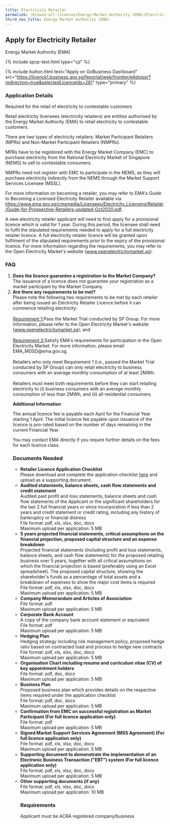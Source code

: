 ```yaml
---
title: Electricity Retailer
permalink: /browse-all-licences/Energy-Market-Authority-(EMA)/Electricity-Retailer
third_nav_title: Energy Market Authority (EMA)
---
```


## Apply for Electricity Retailer

Energy Market Authority (EMA)

{% include spcp-text.html type="cp" %}

{% include button.html text="Apply on GoBusiness Dashboard" src="https://licence1.business.gov.sg/feportal/web/frontier/eAdvisor?redirection=true&selectedLicenceIds=281" type="primary" %}

### Application Details

<p>Required for the retail of electricity to contestable customers</p>
<p>Retail electricity licensees (electricity retailers) are entities authorised by the Energy Market Authority (EMA) to retail electricity to contestable customers.</p>
<p>There are two types of electricity retailers: Market Participant Retailers (MPRs) and Non-Market Participant Retailers (NMPRs).</p>
<p>MPRs have to be registered with the Energy Market Company (EMC) to purchase electricity from the National Electricity Market of Singapore (NEMS) to sell to contestable consumers.</p>
<p>NMPRs need not register with EMC to participate in the NEMS, as they will purchase electricity indirectly from the NEMS through the Market Support Services Licensee (MSSL).</p>
<p>For more information on becoming a retailer, you may refer to EMA's Guide to Becoming a Licensed Electricity Retailer available via <a href="https://www.ema.gov.sg/cmsmedia/Licensees/Electricity_Licensing/Retailer/Guide-for-Prospective-Retailers-updated-Oct2020.pdf" target="_blank" rel="noopener">https://www.ema.gov.sg/cmsmedia/Licensees/Electricity_Licensing/Retailer/Guide-for-Prospective-Retailers-updated-Oct2020.pdf</a>.</p>
<p>A new electricity retailer applicant will need to first apply for a provisional licence which is valid for 1 year. During this period, the licensee shall need to fulfil the stipulated requirements needed to apply for a full electricity retailer licence. A full electricity retailer licence will be granted upon fulfilment of the stipulated requirements prior to the expiry of the provisional licence. For more information regarding the requirements, you may refer to the Open Electricity Market's website (<a href="https://www.openelectricitymarket.sg/" target="_blank" rel="noopener">www.openelectricitymarket.sg</a>).</p>
<h3>FAQ</h3>
<ol>
<li><strong>Does the licence guarantee a registration to the Market Company?</strong><br>
The issuance of a licence does not guarantee your registration as a market participant by the Market Company</li>
<li><strong>Are there any requirements to be met?</strong><br>
Please note the following two requirements to be met by each retailer after being issued an Electricity Retailer Licence before it can commence retailing electricity:<br><br>
<u>Requirement 1:</u>Pass the Market Trial conducted by SP Group. For more information, please refer to the Open Electricity Market's website (<a href="https://www.openelectricitymarket.sg/" target="_blank" rel="noopener">www.openelectricitymarket.sg</a>); and
<br><br>
<u>Requirement 2:</u>Satisfy EMA's requirements for participation in the Open Electricity Market. For more information, please email EMA_MDSD@ema.gov.sg.
<br><br>
Retailers who only meet Requirement 1 (i.e., passed the Market Trial conducted by SP Group) can only retail electricity to business consumers with an average monthly consumption of at least 2MWh.
<br><br>
Retailers must meet both requirements before they can start retailing electricity to (i) business consumers with an average monthly consumption of less than 2MWh, and (ii) all residential consumers.</li>

**Additional Information**

<p>The annual licence fee is payable each April for the Financial Year starting 1 April. The initial licence fee payable upon issuance of the licence is pro-rated based on the number of days remaining in the current Financial Year.</p>
<p>You may contact EMA directly if you require further details on the fees for each licence class.</p>

### Documents Needed

<ul>
<li><strong>Retailer Licence Application Checklist</strong><br />Please download and complete the application checklist <a href="https://licence1.business.gov.sg/feportal/documents/13101/0/EMA_ER_CHECK_LIST_APPLY/23bfa47c-f8aa-4519-8dc2-5312c4684c2c">here</a> and upload as a supporting document.
</li>
<li><strong>Audited statements, balance sheets, cash flow statements and credit statement</strong><br />Audited past profit and loss statements, balance sheets and cash flow statements of the Applicant or the significant shareholders for the last 2 full financial years or since incorporation if less than 2 years and credit statement or credit rating, including any history of bankruptcy or financial distress
<br>File format: pdf, xls, xlsx, doc, docx
<br>Maximum upload per application: 5 MB</li>

<li><strong>5 years projected financial statements, critical assumptions on the financial projection, proposed capital structure and an expense breakdown</strong><br />Projected financial statements (including profit and loss statements, balance sheets, and cash flow statements) for the proposed retailing business over 5 years, together with all critical assumptions on which the financial projection is based (preferably using an Excel spreadsheet). The proposed capital structure, showing the shareholder's funds as a percentage of total assets and a breakdown of expenses to show the major cost items is required
<br>File format: pdf, xls, xlsx, doc, docx
<br>Maximum upload per application: 5 MB
</li>
<li><strong>Company Memorandum and Articles of Association</strong>
<br>File format: pdf
<br>Maximum upload per application: 5 MB
</li>
<li><strong>Corporate Bank Account</strong><br />A copy of the company bank account statement or equivalent
<br>File format: pdf
<br>Maximum upload per application: 5 MB
</li>
<li><strong>Hedging Plan</strong><br />Hedging strategy including risk management policy, proposed hedge ratio based on contracted load and process to hedge new contracts
<br>File format: pdf, xls, xlsx, doc, docx
<br>Maximum upload per application: 5 MB
</li>
<li><strong>Organisation Chart including resume and curriculum vitae (CV) of key appointment holders</strong>
<br>File format: pdf, doc, docx
<br>Maximum upload per application: 5 MB</li>
<li><strong>Business Plan</strong><br />Proposed business plan which provides details on the respective items required under the application checklist
<br>File format: pdf, doc, docx
<br>Maximum upload per application: 5 MB</li>
<li><strong>Confirmation from EMC on successful registration as Market Participant (For full licence application only)</strong>
<br>File format: pdf
<br>Maximum upload per application: 5 MB</li>
<li><strong>Signed Market Support Services Agreement (MSS Agreement) (For full licence application only)</strong>
<br>File format: pdf, xls, xlsx, doc, docx
<br>Maximum upload per application: 5 MB</li>
<li><strong>Supporting document to demonstrate the implementation of an Electronic Business Transaction ("EBT") system (For full licence application only)</strong>
<br>File format: pdf, xls, xlsx, doc, docx
<br>Maximum upload per application: 5 MB</li>
<li><strong>Other supporting documents (if any)</strong>
<br>File format: pdf, xls, xlsx, doc, docx
<br>Maximum upload per application: 10 MB</li>


### Requirements

Applicant must be ACRA registered company/business

